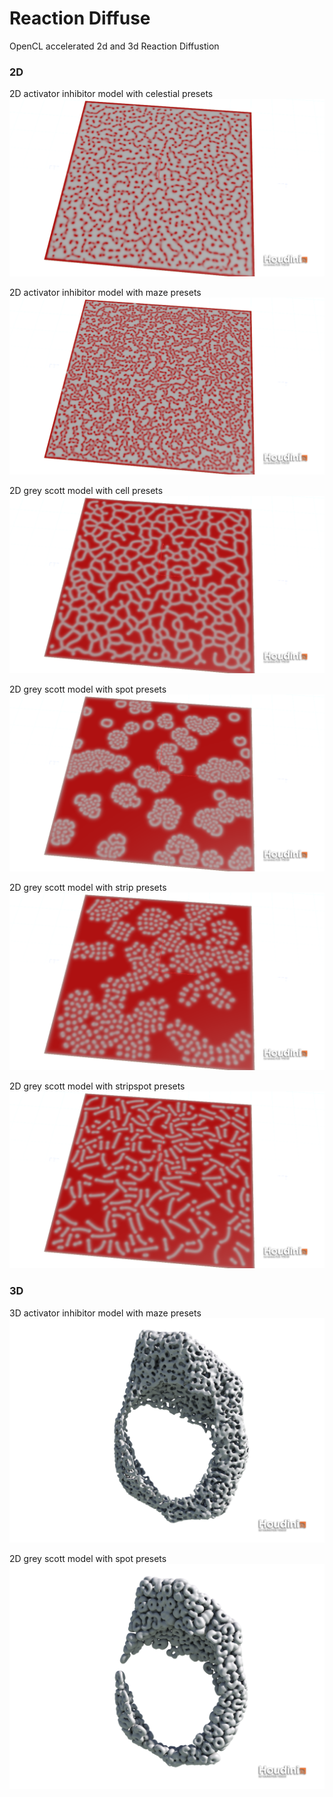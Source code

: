 # Reaction Diffuse

OpenCL accelerated 2d and 3d Reaction Diffustion

### 2D

2D activator inhibitor model with celestial presets  
![img](/Reaction-Diffusion/imgs/2d-act-inhib-celestial.png)

2D activator inhibitor model with maze presets  
![img](/Reaction-Diffusion/imgs/2d-act-inhib-maze.png)

2D grey scott model with cell presets  
![img](/Reaction-Diffusion/imgs/2d-grey-scot-cell.png)

2D grey scott model with spot presets  
![img](/Reaction-Diffusion/imgs/2d-grey-scot-spot.png)

2D grey scott model with strip presets  
![img](/Reaction-Diffusion/imgs/2d-grey-scot-strip.png)

2D grey scott model with stripspot presets  
![img](/Reaction-Diffusion/imgs/2d-grey-scot-stripspot.png)

### 3D

3D activator inhibitor model with maze presets  
![img](/Reaction-Diffusion/imgs/3d-act-inv-maze.png)

2D grey scott model with spot presets  
![img](/Reaction-Diffusion/imgs/3d-grey-scot-spot.png)